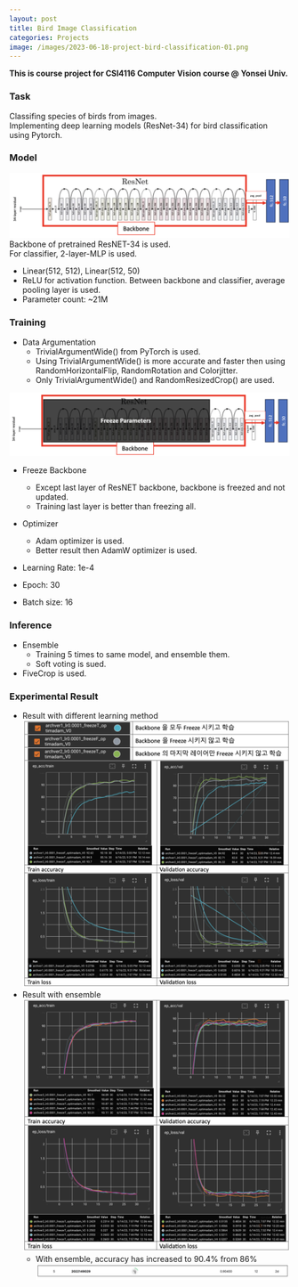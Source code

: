 ```yaml
---
layout: post
title: Bird Image Classification
categories: Projects
image: /images/2023-06-18-project-bird-classification-01.png
---
```


**This is course project for CSI4116 Computer Vision course @ Yonsei Univ.**

### Task
Classifing species of birds from images.<br>
Implementing deep learning models (ResNet-34) for bird classification using Pytorch.

### Model
![Image](/images/2023-06-18-project-bird-classification-01.png)
Backbone of pretrained ResNET-34 is used.<br>
For classifier, 2-layer-MLP is used.
- Linear(512, 512), Linear(512, 50)
- ReLU for activation function.
Between backbone and classifier, average pooling layer is used.
- Parameter count: ~21M

### Training
- Data Argumentation
    - TrivialArgumentWide() from PyTorch is used.
    - Using TrivialArgumentWide() is more accurate and faster then using RandomHorizontalFlip, RandomRotation and Colorjitter.
    - Only TrivialArgumentWide() and RandomResizedCrop() are used.

![Image](/images/2023-06-18-project-bird-classification-02.png)
- Freeze Backbone
    - Except last layer of ResNET backbone, backbone is freezed and not updated.
    - Training last layer is better than freezing all.

- Optimizer
    - Adam optimizer is used.
    - Better result then AdamW optimizer is used.

- Learning Rate: 1e-4
- Epoch: 30
- Batch size: 16

### Inference
- Ensemble
    - Training 5 times to same model, and ensemble them.
    - Soft voting is sued.
- FiveCrop is used.

### Experimental Result
- Result with different learning method
![Image](/images/2023-06-18-project-bird-classification-03.png)
- Result with ensemble
![Image](/images/2023-06-18-project-bird-classification-04.png)
    - With ensemble, accuracy has increased to 90.4% from 86%
![Image](/images/2023-06-18-project-bird-classification-05.png)